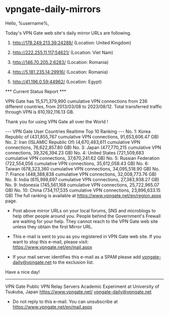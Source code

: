 # vpngate-daily-mirrors

Hello, %username%,

Today's VPN Gate web site's daily mirror URLs are following.

1. http://178.249.213.39:24288/
   (Location: United Kingdom)

2. http://222.255.11.117:54621/
   (Location: Viet Nam)

3. http://146.70.205.2:6283/
   (Location: Romania)

4. http://5.181.235.14:29916/
   (Location: Romania)

5. http://41.196.0.59:44962/
   (Location: Egypt)


*** Current Status Report ***

VPN Gate has 15,571,379,990 cumulative VPN connections from 236 different countries, from 2013/03/08 to 2023/08/12.
Total transferred traffic through VPN is 610,192,116.13 GB.

Thank you for using VPN Gate all over the World !


--- VPN Gate User Countries Realtime Top 10 Ranking ---
No. 1: Korea Republic of (431,855,767 cumulative VPN connections, 91,653,606.47 GB)
No. 2: Iran (ISLAMIC Republic Of) (4,670,483,611 cumulative VPN connections, 76,622,857.80 GB)
No. 3: Japan (477,770,215 cumulative VPN connections, 39,326,394.23 GB)
No. 4: United States (721,509,683 cumulative VPN connections, 37,670,241.62 GB)
No. 5: Russian Federation (722,554,056 cumulative VPN connections, 35,612,058.43 GB)
No. 6: Taiwan (678,323,360 cumulative VPN connections, 34,095,518.90 GB)
No. 7: France (448,388,838 cumulative VPN connections, 32,008,773.76 GB)
No. 8: India (615,998,697 cumulative VPN connections, 27,383,938.27 GB)
No. 9: Indonesia (745,561,168 cumulative VPN connections, 25,722,965.07 GB)
No. 10: China (734,117,535 cumulative VPN connections, 23,896,633.15 GB)
The full ranking is available at https://www.vpngate.net/en/region.aspx page.


* Post above mirror URLs on your local forums, SNS and microblogs
  to help other people around you.
  People behind the Government's Frewall are waiting for your help.
  They cannot reach to the VPN Gate web site
  unless they obtain the first Mirror URL.

* This e-mail is sent to you as you registered in VPN Gate web site.
  If you want to stop this e-mail, please visit:
  https://www.vpngate.net/en/mail.aspx

* If your mail server identifies this e-mail as a SPAM
  please add vpngate-daily@vpngate.net to the exclusion list.

Have a nice day!

------------------------------------------------------
VPN Gate Public VPN Relay Servers
Academic Experiment at University of Tsukuba, Japan
https://www.vpngate.net/
vpngate-daily@vpngate.net
* Do not reply to this e-mail.
  You can unsubscribe at https://www.vpngate.net/en/mail.aspx


